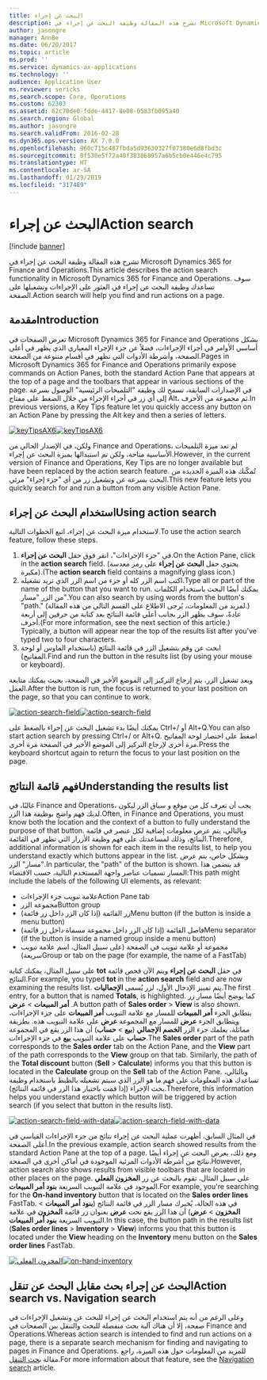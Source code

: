 ```yaml
---
title: البحث عن إجراء
description: تشرح هذه المقالة وظيفة البحث عن إجراء‬ في Microsoft Dynamics 365 for Finance and Operations. سوف تساعدك وظيفة البحث عن إجراء في العثور على الإجراءات وتشغيلها على الصفحة.
author: jasongre
manager: AnnBe
ms.date: 06/20/2017
ms.topic: article
ms.prod: ''
ms.service: dynamics-ax-applications
ms.technology: ''
audience: Application User
ms.reviewer: sericks
ms.search.scope: Core, Operations
ms.custom: 62303
ms.assetid: 62c70de0-fdde-4417-8e08-0583fb095a40
ms.search.region: Global
ms.author: jasongre
ms.search.validFrom: 2016-02-28
ms.dyn365.ops.version: AX 7.0.0
ms.openlocfilehash: 960c715c487fbda5d93630327f07380e6d8fbd3c
ms.sourcegitcommit: 0f530e5f72a40f383868957a6b5cb0e446e4c795
ms.translationtype: HT
ms.contentlocale: ar-SA
ms.lasthandoff: 01/29/2019
ms.locfileid: "317489"
---
```

# <a name="action-search"></a><span data-ttu-id="93b0a-104">البحث عن إجراء</span><span class="sxs-lookup"><span data-stu-id="93b0a-104">Action search</span></span>

[!include [banner](../includes/banner.md)]

<span data-ttu-id="93b0a-105">تشرح هذه المقالة وظيفة البحث عن إجراء‬ في Microsoft Dynamics 365 for Finance and Operations.</span><span class="sxs-lookup"><span data-stu-id="93b0a-105">This article describes the action search functionality in Microsoft Dynamics 365 for Finance and Operations.</span></span> <span data-ttu-id="93b0a-106">سوف تساعدك وظيفة البحث عن إجراء في العثور على الإجراءات وتشغيلها على الصفحة.</span><span class="sxs-lookup"><span data-stu-id="93b0a-106">Action search will help you find and run actions on a page.</span></span>

## <a name="introduction"></a><span data-ttu-id="93b0a-107">مقدمة</span><span class="sxs-lookup"><span data-stu-id="93b0a-107">Introduction</span></span>

<span data-ttu-id="93b0a-108">تعرض الصفحات في Microsoft Dynamics 365 for Finance and Operations بشكل أساسي الأوامر في أجزاء الإجراءات، فضلاً عن جزء الإجراء المعياري الذي يظهر في أعلى الصفحة، وأشرطة الأدوات التي تظهر في أقسام متنوعة من الصفحة.</span><span class="sxs-lookup"><span data-stu-id="93b0a-108">Pages in Microsoft Dynamics 365 for Finance and Operations primarily expose commands on Action Panes, both the standard Action Pane that appears at the top of a page and the toolbars that appear in various sections of the page.</span></span> <span data-ttu-id="93b0a-109">في الإصدارات السابقة، تسمح لك وظيفة "التلميحات الرئيسية" الوصول بسرعة إلى أي زر في أجزاء الإجراء من خلال الضغط على مفتاح Alt، ثم مجموعة من الأحرف.</span><span class="sxs-lookup"><span data-stu-id="93b0a-109">In previous versions, a Key Tips feature let you quickly access any button on an Action Pane by pressing the Alt key and then a series of letters.</span></span>

<span data-ttu-id="93b0a-110">[![keyTipsAX6](./media/keytipsax6.png)](./media/keytipsax6.png)</span><span class="sxs-lookup"><span data-stu-id="93b0a-110">[![keyTipsAX6](./media/keytipsax6.png)](./media/keytipsax6.png)</span></span>

<span data-ttu-id="93b0a-111">ولكن، في الإصدار الحالي من Finance and Operations، لم تعد ميزة التلميحات الأساسية متاحة، ولكن تم استبدالها بميزة البحث عن إجراء.</span><span class="sxs-lookup"><span data-stu-id="93b0a-111">However, in the current version of Finance and Operations, Key Tips are no longer available but have been replaced by the action search feature.</span></span> <span data-ttu-id="93b0a-112">تُمكّنك هذه الميزة الجديدة من البحث بسرعة عن وتشغيل زر من أي "جزء إجراء" مرئي.</span><span class="sxs-lookup"><span data-stu-id="93b0a-112">This new feature lets you quickly search for and run a button from any visible Action Pane.</span></span>

## <a name="using-action-search"></a><span data-ttu-id="93b0a-113">استخدام البحث عن إجراء</span><span class="sxs-lookup"><span data-stu-id="93b0a-113">Using action search</span></span>

<span data-ttu-id="93b0a-114">لاستخدام ميزة البحث عن إجراء، اتبع الخطوات التالية.</span><span class="sxs-lookup"><span data-stu-id="93b0a-114">To use the action search feature, follow these steps.</span></span>

1. <span data-ttu-id="93b0a-115">في "جزء الإجراءات"، انقر فوق حقل **البحث عن إجراء**.</span><span class="sxs-lookup"><span data-stu-id="93b0a-115">On the Action Pane, click in the **action search** field.</span></span> <span data-ttu-id="93b0a-116">(يحتوي حقل **البحث عن إجراء** على رمز معدسة مكبرة).</span><span class="sxs-lookup"><span data-stu-id="93b0a-116">(The **action search** field contains a magnifying glass icon.)</span></span>
2. <span data-ttu-id="93b0a-117">اكتب اسم الزر كله أو جزء من اسم الزر الذي تريد تشغيله.</span><span class="sxs-lookup"><span data-stu-id="93b0a-117">Type all or part of the name of the button that you want to run.</span></span> <span data-ttu-id="93b0a-118">يمكنك أيضًا البحث باستخدام الكلمات من الزر "مسار".</span><span class="sxs-lookup"><span data-stu-id="93b0a-118">You can also search by using words from the button's "path."</span></span> <span data-ttu-id="93b0a-119">(لمزيد من المعلومات، يُرجى الاطلاع على القسم التالي من هذه المقالة.) عادةً، سوف يظهر الزر بجانب أعلي قائمة النتائج بعد كتابة من حرفين إلى أربعة أحرف.</span><span class="sxs-lookup"><span data-stu-id="93b0a-119">(For more information, see the next section of this article.) Typically, a button will appear near the top of the results list after you've typed two to four characters.</span></span>
3. <span data-ttu-id="93b0a-120">ابحث عن وقم بتشغيل الزر في قائمة النتائج (باستخدام الماوس أو لوحة المفاتيح).</span><span class="sxs-lookup"><span data-stu-id="93b0a-120">Find and run the button in the results list (by using your mouse or keyboard).</span></span>

<span data-ttu-id="93b0a-121">وبعد تشغيل الزر، يتم إرجاع التركيز إلى الموضع الأخير في الصفحة، بحيث يمكنك متابعة العمل.</span><span class="sxs-lookup"><span data-stu-id="93b0a-121">After the button is run, the focus is returned to your last position on the page, so that you can continue to work.</span></span>

<span data-ttu-id="93b0a-122">[![action-search-field](./media/action-search-field.png)](./media/action-search-field.png)</span><span class="sxs-lookup"><span data-stu-id="93b0a-122">[![action-search-field](./media/action-search-field.png)](./media/action-search-field.png)</span></span>

<span data-ttu-id="93b0a-123">يمكنك أيضًا بدء تشغيل البحث عن إجراء بالضغط على Ctrl+/ أو Alt+Q.</span><span class="sxs-lookup"><span data-stu-id="93b0a-123">You can also start action search by pressing Ctrl+/ or Alt+Q.</span></span> <span data-ttu-id="93b0a-124">اضغط على اختصار لوحة المفاتيح مرة أخرى لإرجاع التركيز إلى الموضع الأخير في الصفحة مرة أخرى.</span><span class="sxs-lookup"><span data-stu-id="93b0a-124">Press the keyboard shortcut again to return the focus to your last position on the page.</span></span>

## <a name="understanding-the-results-list"></a><span data-ttu-id="93b0a-125">فهم قائمة النتائج</span><span class="sxs-lookup"><span data-stu-id="93b0a-125">Understanding the results list</span></span>

<span data-ttu-id="93b0a-126">غالبًا، في Finance and Operations، يجب أن تعرف كل من موقع و سياق الزر ليكون لديك فهم واضح بوظيفة هذا الزر.</span><span class="sxs-lookup"><span data-stu-id="93b0a-126">Often, in Finance and Operations, you must know both the location and the context of a button to fully understand the purpose of that button.</span></span> <span data-ttu-id="93b0a-127">وبالتالي، يتم عرض معلومات إضافية لكل عنصر في قائمة النتائج، وذلك لمساعدتك على فهم وظيفة الأزرار التي تظهر في القائمة.</span><span class="sxs-lookup"><span data-stu-id="93b0a-127">Therefore, additional information is shown for each item in the results list, to help you understand exactly which buttons appear in the list.</span></span> <span data-ttu-id="93b0a-128">وبشكل خاص، يتم عرض "مسار" الزر.</span><span class="sxs-lookup"><span data-stu-id="93b0a-128">In particular, the "path" of the button is shown.</span></span> <span data-ttu-id="93b0a-129">قد يتضمن هذا المسار تسميات عناصر واجهة المستخدم التالية، حسب الاقتضاء:</span><span class="sxs-lookup"><span data-stu-id="93b0a-129">This path might include the labels of the following UI elements, as relevant:</span></span>

- <span data-ttu-id="93b0a-130">علامة تبويب جزء الإجراءات</span><span class="sxs-lookup"><span data-stu-id="93b0a-130">Action Pane tab</span></span>
- <span data-ttu-id="93b0a-131">مجموعة الزر</span><span class="sxs-lookup"><span data-stu-id="93b0a-131">Button group</span></span>
- <span data-ttu-id="93b0a-132">زر القائمة (إذا كان الزر داخل زر قائمة)</span><span class="sxs-lookup"><span data-stu-id="93b0a-132">Menu button (if the button is inside a menu button)</span></span>
- <span data-ttu-id="93b0a-133">فاصل القائمة (إذا كان الزر داخل مجموعة مسماة داخل زر قائمة)</span><span class="sxs-lookup"><span data-stu-id="93b0a-133">Menu separator (if the button is inside a named group inside a menu button)</span></span>
- <span data-ttu-id="93b0a-134">مجموعة أو علامة تبويب في الصفحة (على سبيل المثال، اسم علامة تبويب سريعة)</span><span class="sxs-lookup"><span data-stu-id="93b0a-134">Group or tab on the page (for example, the name of a FastTab)</span></span>

<span data-ttu-id="93b0a-135">على سبيل المثال، يمكنك كتابة **tot** في حقل **البحث عن إجراء** ويتم الآن فحص قائمة النتائج.</span><span class="sxs-lookup"><span data-stu-id="93b0a-135">For example, you typed **tot** in the **action search** field and are now examining the results list.</span></span> <span data-ttu-id="93b0a-136">يتم تمييز الإدخال الأول، لزر يُسمى **الإجماليات**.</span><span class="sxs-lookup"><span data-stu-id="93b0a-136">The first entry, for a button that is named **Totals**, is highlighted.</span></span> <span data-ttu-id="93b0a-137">كما يوضح أيضًا مسار زر **أمر المبيعات** &gt; **عرض** .</span><span class="sxs-lookup"><span data-stu-id="93b0a-137">A button path of **Sales order** &gt; **View** is also shown.</span></span> <span data-ttu-id="93b0a-138">يتطابق الجزء **أمر المبيعات** للمسار مع علامة التبويب **أمر المبيعات** على جزء الإجراءات، ويتطابق الجزء **عرض** للمسار مع المجموعة **عرض** على علامة التبويب هذه. بطريقة مماثلة، يعلمك جزء الزر **الخصم الإجمالي‬** (**بيع** &gt; **حساب**) أن هذا الزر يقع في المجموعة **حساب** على علامة التبويب **بيع** في جزء الإجراءات.</span><span class="sxs-lookup"><span data-stu-id="93b0a-138">The **Sales order** part of the path corresponds to the **Sales order** tab on the Action Pane, and the **View** part of the path corresponds to the **View** group on that tab. Similarly, the path of the **Total discount** button (**Sell** &gt; **Calculate**) informs you that this button is located in the **Calculate** group on the **Sell** tab of the Action Pane.</span></span> <span data-ttu-id="93b0a-139">وبالتالي، تساعدك هذه المعلومات على فهم ما هو الزر الذي سيتم تشغيله بالظبط باستخدام وظيفة بحث الإجراء (إذا قمت باختيار هذا الزر في قائمة النتائج).</span><span class="sxs-lookup"><span data-stu-id="93b0a-139">Therefore, this information helps you understand exactly which button will be triggered by action search (if you select that button in the results list).</span></span>

<span data-ttu-id="93b0a-140">[![action-search-field-with-data](./media/action-search-field-with-data.png)](./media/action-search-field-with-data.png)</span><span class="sxs-lookup"><span data-stu-id="93b0a-140">[![action-search-field-with-data](./media/action-search-field-with-data.png)](./media/action-search-field-with-data.png)</span></span>

<span data-ttu-id="93b0a-141">في المثال السابق، أظهرت عملية البحث عن إجراء نتائج من جزء الإجراءات القياسي في أعلى الصفحة.</span><span class="sxs-lookup"><span data-stu-id="93b0a-141">In the previous example, action search showed results from the standard Action Pane at the top of a page.</span></span> <span data-ttu-id="93b0a-142">ومع ذلك، يعرض البحث عن إجراء أيضًا نتائج من أشرطة الأدوات المرئية الموجودة في أماكن أخرى في الصفحة.</span><span class="sxs-lookup"><span data-stu-id="93b0a-142">However, action search also shows results from visible toolbars that are located in other places on the page.</span></span> <span data-ttu-id="93b0a-143">على سبيل المثال، تقوم بالبحث عن زر **المخزون الفعلي** الموجود في علامة التبويب السريعة **بنود أمر المبيعات**.</span><span class="sxs-lookup"><span data-stu-id="93b0a-143">For example, you're searching for the **On-hand inventory** button that is located on the **Sales order lines** FastTab.</span></span> <span data-ttu-id="93b0a-144">في هذه الحالة، يُخبرك مسار الزر في قائمة النتائج (**بنود أمر المبيعات** &gt; **المخزون** &gt; **عرض**) أن هذا الزر يقع تحت **عرض** بعنوان زر قائمة **المخزون** في علامة التبويب السريعة **بنود أمر المبيعات**.</span><span class="sxs-lookup"><span data-stu-id="93b0a-144">In this case, the button path in the results list (**Sales order lines** &gt; **Inventory** &gt; **View**) informs you that this button is located under the **View** heading on the **Inventory** menu button on the **Sales order lines** FastTab.</span></span>

<span data-ttu-id="93b0a-145">[![المخزون الفعلي](./media/on-hand-inventory.png)](./media/on-hand-inventory.png)</span><span class="sxs-lookup"><span data-stu-id="93b0a-145">[![on-hand-inventory](./media/on-hand-inventory.png)](./media/on-hand-inventory.png)</span></span>

## <a name="action-search-vs-navigation-search"></a><span data-ttu-id="93b0a-146">البحث عن إجراء بحث مقابل البحث عن تنقل</span><span class="sxs-lookup"><span data-stu-id="93b0a-146">Action search vs. Navigation search</span></span>

<span data-ttu-id="93b0a-147">وعلى الرغم من أنه يتم استخدام البحث عن إجراء للبحث عن وتشغيل الإجراءات في صفحة، إلا أن هناك آلية بحث منفصلة للبحث والتنقل بين الصفحات في Finance and Operations.</span><span class="sxs-lookup"><span data-stu-id="93b0a-147">Whereas action search is intended to find and run actions on a page, there is a separate search mechanism for finding and navigating to pages in Finance and Operations.</span></span> <span data-ttu-id="93b0a-148">للمزيد من المعلومات حول هذه الميزة، راجع مقالة [‏‫بحث التنقل‬](navigation-search.md).</span><span class="sxs-lookup"><span data-stu-id="93b0a-148">For more information about that feature, see the [Navigation search](navigation-search.md) article.</span></span>